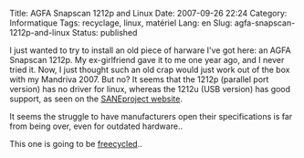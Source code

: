 Title: AGFA Snapscan 1212p and Linux
Date: 2007-09-26 22:24
Category: Informatique
Tags: recyclage, linux, matériel
Lang: en
Slug: agfa-snapscan-1212p-and-linux
Status: published

I just wanted to try to install an old piece of harware I've got here: an AGFA
Snapscan 1212p. My ex-girlfriend gave it to me one year ago, and I never tried
it. Now, I just thought such an old crap would just work out of the box with my
Mandriva 2007. But no? It seems that the 1212p (parallel port version) has no
driver for linux, whereas the 1212u (USB version) has good support, as seen on
the [SANEproject website](http://www.sane-project.org/sane-mfgs.html#Z-AGFA).

It seems the struggle to have manufacturers open their specifications is far
from being over, even for outdated hardware..

This one is going to be [freecycled](http://www.freecycle.org/)..
